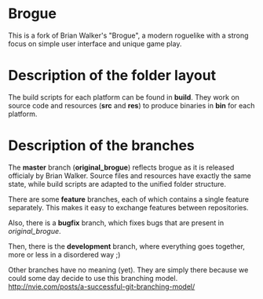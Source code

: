 Brogue
======

This is a fork of Brian Walker's "Brogue", a modern roguelike with a strong focus on simple user interface and unique game play.


Description of the folder layout
================================

The build scripts for each platform can be found in **build**. They work on source code and resources (**src** and **res**) to produce binaries in **bin** for each platform.


Description of the branches
===========================

The **master** branch (**original_brogue**) reflects brogue as it is released officialy by Brian Walker. Source files and resources have exactly the same state, while build scripts are adapted to the unified folder structure.

There are some **feature** branches, each of which contains a single feature separately. This makes it easy to exchange features between repositories.

Also, there is a **bugfix** branch, which fixes bugs that are present in *original_brogue*.

Then, there is the **development** branch, where everything goes together, more or less in a disordered way ;)

Other branches have no meaning (yet). They are simply there because we could some day decide to use this branching model. http://nvie.com/posts/a-successful-git-branching-model/
